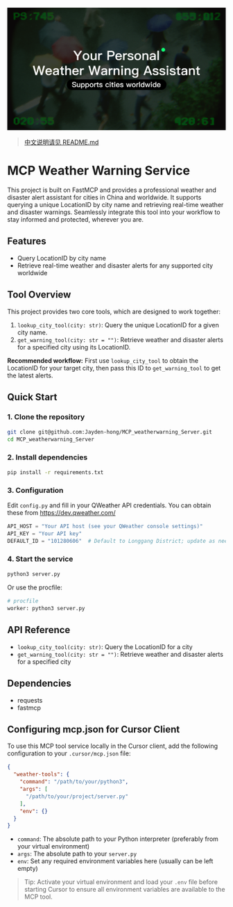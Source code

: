 <p align="center">
  <img src="images/projectcover.png" alt="Project Cover"/>
</p>

> [中文说明请见 README.md](./README.md)

# MCP Weather Warning Service

This project is built on FastMCP and provides a professional weather and disaster alert assistant for cities in China and worldwide. It supports querying a unique LocationID by city name and retrieving real-time weather and disaster warnings. Seamlessly integrate this tool into your workflow to stay informed and protected, wherever you are.

## Features
- Query LocationID by city name
- Retrieve real-time weather and disaster alerts for any supported city worldwide

## Tool Overview
This project provides two core tools, which are designed to work together:
1. `lookup_city_tool(city: str)`: Query the unique LocationID for a given city name.
2. `get_warning_tool(city: str = "")`: Retrieve weather and disaster alerts for a specified city using its LocationID.

**Recommended workflow:** First use `lookup_city_tool` to obtain the LocationID for your target city, then pass this ID to `get_warning_tool` to get the latest alerts.

## Quick Start

### 1. Clone the repository
```bash
git clone git@github.com:Jayden-hong/MCP_weatherwarning_Server.git
cd MCP_weatherwarning_Server
```

### 2. Install dependencies
```bash
pip install -r requirements.txt
```

### 3. Configuration
Edit `config.py` and fill in your QWeather API credentials. You can obtain these from https://dev.qweather.com/
```python
API_HOST = "Your API host (see your QWeather console settings)"
API_KEY = "Your API key"
DEFAULT_ID = "101280606"  # Default to Longgang District; update as needed for your region. If you change this, also update the tool description in server.py.
```

### 4. Start the service
```bash
python3 server.py
```
Or use the procfile:
```bash
# procfile
worker: python3 server.py
```

## API Reference
- `lookup_city_tool(city: str)`: Query the LocationID for a city
- `get_warning_tool(city: str = "")`: Retrieve weather and disaster alerts for a specified city

## Dependencies
- requests
- fastmcp

## Configuring mcp.json for Cursor Client

To use this MCP tool service locally in the Cursor client, add the following configuration to your `.cursor/mcp.json` file:

```json
{
  "weather-tools": {
    "command": "/path/to/your/python3",
    "args": [
      "/path/to/your/project/server.py"
    ],
    "env": {}
  }
}
```

- `command`: The absolute path to your Python interpreter (preferably from your virtual environment)
- `args`: The absolute path to your `server.py`
- `env`: Set any required environment variables here (usually can be left empty)

> Tip: Activate your virtual environment and load your `.env` file before starting Cursor to ensure all environment variables are available to the MCP tool. 